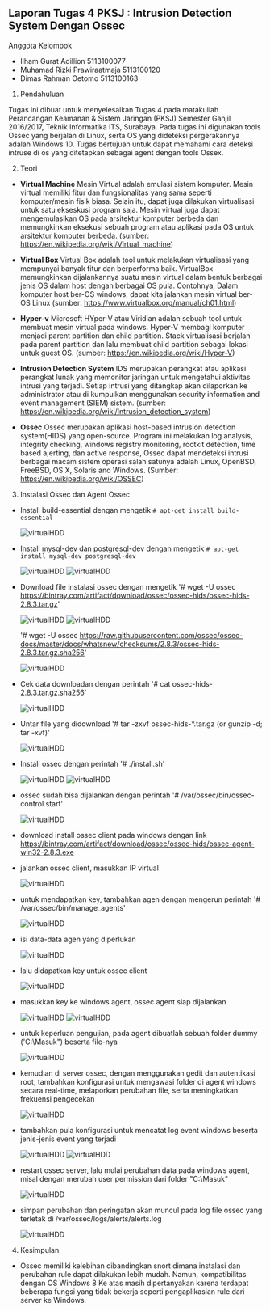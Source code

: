 Laporan Tugas 4 PKSJ : Intrusion Detection System Dengan Ossec
------------------------------------------------------------

Anggota Kelompok
- Ilham Gurat Adillion          5113100077
- Muhamad Rizki Prawiraatmaja   5113100120
- Dimas Rahman Oetomo           5113100163

1. Pendahuluan

Tugas ini dibuat untuk menyelesaikan Tugas 4 pada matakuliah Perancangan Keamanan & Sistem Jaringan (PKSJ) Semester Ganjil 2016/2017, Teknik Informatika ITS, Surabaya. Pada tugas ini digunakan tools Ossec yang berjalan di Linux, serta OS yang dideteksi pergerakannya adalah Windows 10. Tugas bertujuan untuk dapat memahami cara deteksi intruse di os yang ditetapkan sebagai agent dengan tools Ossex.

2. Teori

  * **Virtual Machine** Mesin Virtual adalah emulasi sistem komputer. Mesin virtual memiliki fitur  dan fungsionalitas yang sama seperti komputer/mesin fisik biasa. Selain itu, dapat juga dilakukan virtualisasi untuk satu ekseskusi program saja.  Mesin virtual juga dapat mengemulasikan OS pada arsitektur komputer berbeda dan memungkinkan eksekusi sebuah program atau aplikasi pada OS untuk arsitektur komputer berbeda. (sumber: https://en.wikipedia.org/wiki/Virtual_machine)
 
  * **Virtual Box** Virtual Box adalah tool untuk melakukan virtualisasi yang mempunyai banyak fitur dan berperforma baik.  VirtualBox memungkinkan dijalankannya suatu mesin virtual dalam bentuk berbagai jenis OS dalam host dengan berbagai OS pula. Contohnya, Dalam komputer host ber-OS windows, dapat kita jalankan mesin virtual ber-OS Linux (sumber: https://www.virtualbox.org/manual/ch01.html)

  * **Hyper-v** Microsoft HYper-V atau Viridian adalah sebuah tool untuk membuat mesin virtual pada  windows. Hyper-V membagi komputer menjadi parent partition dan child partition. Stack virtualisasi berjalan pada parent partition dan lalu membuat child partition sebagai lokasi untuk guest OS. (sumber: https://en.wikipedia.org/wiki/Hyper-V)
  
  * **Intrusion Detection System** IDS merupakan perangkat atau aplikasi perangkat lunak yang memonitor jaringan untuk mengetahui aktivitas intrusi yang terjadi. Setiap intrusi yang ditangkap akan dilaporkan ke administrator atau di kumpulkan menggunakan security information and event management (SIEM) sistem. (sumber: https://en.wikipedia.org/wiki/Intrusion_detection_system)
  
  * **Ossec** Ossec merupakan aplikasi host-based intrusion detection system(HIDS) yang open-source. Program ini melakukan log analysis, integrity checking, windows registry monitoring, rootkit detection, time based a;erting, dan active response, Ossec dapat mendeteksi intrusi berbagai macam sistem operasi salah satunya adalah Linux, OpenBSD, FreeBSD, OS X, Solaris and Windows. (Sumber: https://en.wikipedia.org/wiki/OSSEC)

3. Instalasi Ossec dan Agent Ossec

 * Install build-essential dengan mengetik
   `# apt-get install build-essential`
   
   ![virtualHDD](https://github.com/atmazzerexe/PKSJ-PojokKhilaf/blob/master/Gambar/T4/1.png "virtual hdd")
 
 * Install mysql-dev dan postgresql-dev dengan mengetik
   `# apt-get install mysql-dev postgresql-dev`
   
   ![virtualHDD](https://github.com/atmazzerexe/PKSJ-PojokKhilaf/blob/master/Gambar/T4/2.png "virtual hdd")
   ![virtualHDD](https://github.com/atmazzerexe/PKSJ-PojokKhilaf/blob/master/Gambar/T4/3.png "virtual hdd")

 * Download file instalasi ossec dengan mengetik
   '# wget -U ossec https://bintray.com/artifact/download/ossec/ossec-hids/ossec-hids-2.8.3.tar.gz'
   
   ![virtualHDD](https://github.com/atmazzerexe/PKSJ-PojokKhilaf/blob/master/Gambar/T4/4.png "virtual hdd")
   ![virtualHDD](https://github.com/atmazzerexe/PKSJ-PojokKhilaf/blob/master/Gambar/T4/5.png "virtual hdd")
   
   '# wget -U ossec https://raw.githubusercontent.com/ossec/ossec-docs/master/docs/whatsnew/checksums/2.8.3/ossec-hids-2.8.3.tar.gz.sha256'
   
   ![virtualHDD](https://github.com/atmazzerexe/PKSJ-PojokKhilaf/blob/master/Gambar/T4/6.png "virtual hdd")
   
 * Cek data downloadan dengan perintah
   '# cat ossec-hids-2.8.3.tar.gz.sha256'
   
   ![virtualHDD](https://github.com/atmazzerexe/PKSJ-PojokKhilaf/blob/master/Gambar/T4/7.png "virtual hdd")
   
 * Untar file yang didownload
   '# tar -zxvf ossec-hids-*.tar.gz (or gunzip -d; tar -xvf)'
   
   ![virtualHDD](https://github.com/atmazzerexe/PKSJ-PojokKhilaf/blob/master/Gambar/T4/8.png "virtual hdd")

 * Install ossec dengan perintah 
   '# ./install.sh'
   
   ![virtualHDD](https://github.com/atmazzerexe/PKSJ-PojokKhilaf/blob/master/Gambar/T4/9.png "virtual hdd")
   ![virtualHDD](https://github.com/atmazzerexe/PKSJ-PojokKhilaf/blob/master/Gambar/T4/10.png "virtual hdd")

 * ossec sudah bisa dijalankan dengan perintah
   '# /var/ossec/bin/ossec-control start'
   
   ![virtualHDD](https://github.com/atmazzerexe/PKSJ-PojokKhilaf/blob/master/Gambar/T4/11.png "virtual hdd")

 * download install ossec client pada windows dengan link https://bintray.com/artifact/download/ossec/ossec-hids/ossec-agent-win32-2.8.3.exe
 
 * jalankan ossec client, masukkan IP virtual
 
   ![virtualHDD](https://github.com/atmazzerexe/PKSJ-PojokKhilaf/blob/master/Gambar/T4/12.png "virtual hdd")

 * untuk mendapatkan key, tambahkan agen dengan mengerun perintah
   '# /var/ossec/bin/manage_agents'
   
   ![virtualHDD](https://github.com/atmazzerexe/PKSJ-PojokKhilaf/blob/master/Gambar/T4/13.png "virtual hdd")
   
 * isi data-data agen yang diperlukan
 
   ![virtualHDD](https://github.com/atmazzerexe/PKSJ-PojokKhilaf/blob/master/Gambar/T4/14.png "virtual hdd")

 * lalu didapatkan key untuk ossec client
 
   ![virtualHDD](https://github.com/atmazzerexe/PKSJ-PojokKhilaf/blob/master/Gambar/T4/20.png "virtual hdd")
    
 * masukkan key ke windows agent, ossec agent siap dijalankan
 
   ![virtualHDD](https://github.com/atmazzerexe/PKSJ-PojokKhilaf/blob/master/Gambar/T4/24.png "virtual hdd")
   ![virtualHDD](https://github.com/atmazzerexe/PKSJ-PojokKhilaf/blob/master/Gambar/T4/21.png "virtual hdd")
   
 * untuk keperluan pengujian, pada agent dibuatlah sebuah folder dummy ('C:\Masuk") beserta file-nya
 
   ![virtualHDD](https://github.com/atmazzerexe/PKSJ-PojokKhilaf/blob/master/Gambar/T4/22.png "virtual hdd")
 
 * kemudian di server ossec, dengan menggunakan gedit dan autentikasi root, tambahkan konfigurasi untuk mengawasi folder di agent windows secara real-time, melaporkan perubahan file, serta meningkatkan frekuensi pengecekan
 
   ![virtualHDD](https://github.com/atmazzerexe/PKSJ-PojokKhilaf/blob/master/Gambar/T4/23.png "virtual hdd") 

 * tambahkan pula konfigurasi untuk mencatat log event windows beserta jenis-jenis event yang terjadi

   ![virtualHDD](https://github.com/atmazzerexe/PKSJ-PojokKhilaf/blob/master/Gambar/T4/25.png "virtual hdd")
   ![virtualHDD](https://github.com/atmazzerexe/PKSJ-PojokKhilaf/blob/master/Gambar/T4/26.png "virtual hdd")
   
 * restart ossec server, lalu mulai perubahan data pada windows agent, misal dengan merubah user permission dari folder "C:\Masuk"
 
   ![virtualHDD](https://github.com/atmazzerexe/PKSJ-PojokKhilaf/blob/master/Gambar/T4/27.png "virtual hdd")
 
 * simpan perubahan dan peringatan akan muncul pada log file ossec yang terletak di /var/ossec/logs/alerts/alerts.log
 
   ![virtualHDD](https://github.com/atmazzerexe/PKSJ-PojokKhilaf/blob/master/Gambar/T4/27.png "virtual hdd")
   
4. Kesimpulan
 * Ossec memiliki kelebihan dibandingkan snort dimana instalasi dan perubahan rule dapat dilakukan lebih mudah. Namun, kompatibilitas dengan OS Windows 8 Ke atas masih dipertanyakan karena terdapat beberapa fungsi yang tidak bekerja seperti pengaplikasian rule dari server ke Windows.
